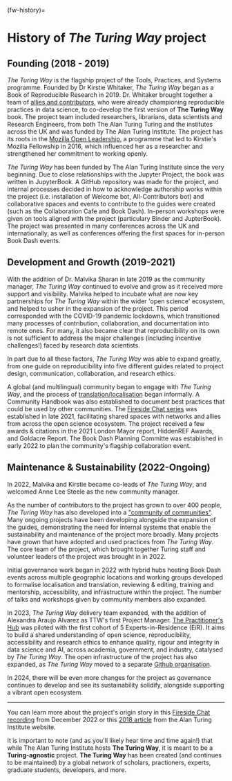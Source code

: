 (fw-history)=

# History of *The Turing Way* project

## Founding (2018 - 2019)

*The Turing Way* is the flagship project of the Tools, Practices, and Systems programme.
Founded by Dr Kirstie Whitaker, _The Turing Way_ began as a Book of Reproducible Research in 2019.
Dr. Whitaker brought together a team of [allies and contributors](https://github.com/the-turing-way/the-turing-way/blob/main/ways_of_working.md#previous-project-members), who were already championing reproducible practices in data science, to co-develop the first version of **The Turing Way** book.
The project team included researchers, librarians, data scientists and Research Engineers, from both The Alan Turing Turing and the institutes across the UK and was funded by The Alan Turing Institute.
The project has its roots in the [Mozilla Open Leadership](https://mozilla.github.io/leadership-training/), a programme that led to Kirstie's Mozilla Fellowship in 2016, which influenced her as a researcher and strengthened her commitment to working openly.

*The Turing Way* has been funded by The Alan Turing Institute since the very beginning.
Due to close relationships with the Jupyter Project, the book was written in JupyterBook.
A GitHub repository was made for the project, and internal processes decided in how to acknowledge authorship works within the project (i.e. installation of Welcome bot, All-Contributors bot) and collaborative spaces and events to contribute to the guides were created (such as the Collaboration Cafe and Book Dash).
In-person workshops were given on tools aligned with the project (particulary Binder and JupterBook).
The project was presented in many conferences across the UK and internationally, as well as conferences offering the first spaces for in-person Book Dash events.

## Development and Growth (2019-2021)

With the addition of Dr. Malvika Sharan in late 2019 as the community manager, *The Turing Way* continued to evolve and grow as it received more support and visibility.
Malvika helped to incubate what are now key partnerships for _The Turing Way_ within the wider 'open science' ecosystem, and helped to usher in the expansion of the project.
This period corresponded with the COVID-19 pandemic lockdowns, which transitioned many processes of contribution, collaboration, and documentation into remote ones.
For many, it also became clear that reproducibility on its own is not sufficient to address the major challenges (including incentive challenges!) faced by research data scientists.

In part due to all these factors, *The Turing Way* was able to expand greatly, from one guide on reproducibility into five different guides related to project design, communication, collaboration, and research ethics.

A global (and multilingual) community began to engage with *The Turing Way*, and the process of [translation/localisation](https://the-turing-way.netlify.app/community-handbook/translation) began informally.
A Community Handbook was also established to document best practices that could be used by other communities.
The [Fireside Chat series](https://the-turing-way.netlify.app/community-handbook/fireside-chat) was established in late 2021, facilitating shared spaces with networks and allies from across the open science ecosystem.
The project received a few awards & citations in the 2021 London Mayor report, HiddenREF Awards, and Goldacre Report.
The Book Dash Planning Committe was established in early 2022 to plan the community's flagship collaboration event.

## Maintenance & Sustainability (2022-Ongoing)

In 2022, Malvika and Kirstie became co-leads of *The Turing Way*, and welcomed Anne Lee Steele as the new community manager.

As the number of contributors to the project has grown to over 400 people, *The Turing Way* has also developed into a ["community of communities"](https://ben.balter.com/2019/07/18/a-community-of-communities-oscon-2019/).
Many ongoing projects have been developing alongside the expansion of the guides, demonstrating the need for internal systems that enable the sustainability and maintenance of the project more broadly.
Many projects have grown that have adopted and used practices from *The Turing Way*.
The core team of the project, which brought together Turing staff and volunteer leaders of the project was brought in in 2022.

Initial governance work began in 2022 with hybrid hubs hosting Book Dash events across multiple geographic locations and working groups developed to formalise localisation and translation, reviewing & editing, training and mentorship, accessibility, and infrastructure within the project.
The number of talks and workshops given by community members also expanded.

In 2023, *The Turing Way* delivery team expanded, with the addition of Alexandra Araujo Alvarez as TTW's first Project Manager.
[The Practitioner's Hub](https://www.turing.ac.uk/turing-way-practitioners-hub) was piloted with the first cohort of 5 Experts-in-Residence (EiR).
It aims to build a shared understanding of open science, reproducibility, accessibility and research ethics to enhance quality, rigour and integrity in data science and AI, across academia, government, and industry, catalysed by _The Turing Way_.
The open infrastructure of the project has also expanded, as *The Turing Way* moved to a separate [Github organisation](https://github.com/the-turing-way/the-turing-way).

In 2024, there will be even more changes for the project as governance continues to develop and see its sustainability solidify, alongside supporting a vibrant open ecosystem.


---

You can learn more about the project's origin story in this [Fireside Chat recording](https://www.youtube.com/watch?v=nuNA3Qa8A-k) from December 2022 or this [2018 article](https://www.turing.ac.uk/research/impact-stories/changing-culture-data-science) from the Alan Turing Institute website.

It is important to note (and as you'll likely hear time and time again!) that while The Alan Turing Institute hosts **The Turing Way**, it is meant to be a **Turing-agnostic** project. **The Turing Way** has been created (and continues to be maintained) by a global network of scholars, practioners, experts, graduate students, developers, and more.
